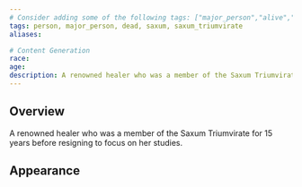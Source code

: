 ```yaml
---
# Consider adding some of the following tags: ["major_person","alive","dead"]
tags: person, major_person, dead, saxum, saxum_triumvirate
aliases:

# Content Generation
race:
age:
description: A renowned healer who was a member of the Saxum Triumvirate for 15 years before resigning to focus on her studies.
---
```

## Overview
A renowned healer who was a member of the Saxum Triumvirate for 15 years before resigning to focus on her studies.
## Appearance
